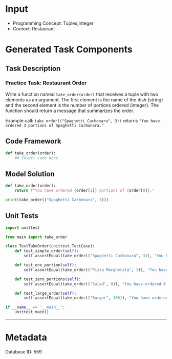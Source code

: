 # Input
- Programming Concept: Tuples;Integer
- Context: Restaurant

# Generated Task Components
## Task Description
### Practice Task: Restaurant Order

Write a function named `take_order(order)` that receives a tuple with two elements as an argument. The first element is the name of the dish (string) and the second element is the number of portions ordered (integer). The function should return a message that summarizes the order.

Example call: `take_order(("Spaghetti Carbonara", 3))` returns `"You have ordered 3 portions of Spaghetti Carbonara."`

## Code Framework
```python
def take_order(order):
    ## Insert code here
```

## Model Solution
```python
def take_order(order):
    return f"You have ordered {order[1]} portions of {order[0]}."

print(take_order(("Spaghetti Carbonara", 3)))
```

## Unit Tests
```python
import unittest

from main import take_order

class TestTakeOrder(unittest.TestCase):
    def test_simple_order(self):
        self.assertEqual(take_order(("Spaghetti Carbonara", 3)), "You have ordered 3 portions of Spaghetti Carbonara.")

    def test_one_portion(self):
        self.assertEqual(take_order(("Pizza Margherita", 1)), "You have ordered 1 portion of Pizza Margherita.")

    def test_zero_portions(self):
        self.assertEqual(take_order(("Salad", 0)), "You have ordered 0 portions of Salad.")

    def test_large_order(self):
        self.assertEqual(take_order(("Burger", 100)), "You have ordered 100 portions of Burger.")

if __name__ == '__main__':
    unittest.main()
```
___
# Metadata
Database ID: 559
